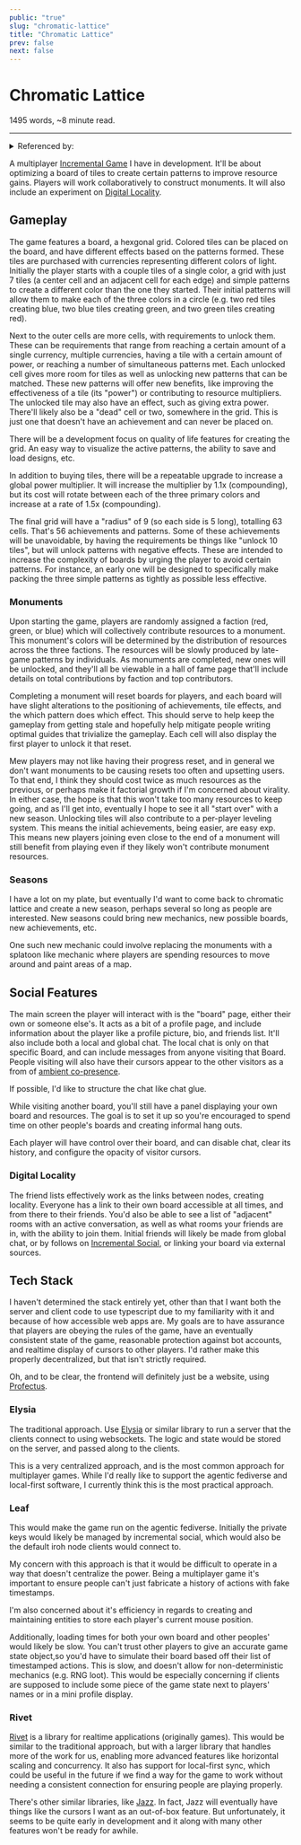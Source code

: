 ```yaml
---
public: "true"
slug: "chromatic-lattice"
title: "Chromatic Lattice"
prev: false
next: false
---
```

<script setup>
import { data } from '../../git.data.ts';
import { useData } from 'vitepress';
const pageData = useData();
</script>
<h1 class="p-name">Chromatic Lattice</h1>
<p>1495 words, ~8 minute read. <span v-html="data[`site/${pageData.page.value.relativePath}`]" /></p>
<hr/>

<details><summary>Referenced by:</summary><a href="/garden/digital-locality/index.md">Digital Locality</a><a href="/garden/incremental-automaton/index.md">Incremental Automaton</a><a href="/garden/incremental-social/index.md">Incremental Social</a><a href="/now/index">/now</a></details>

A multiplayer [Incremental Game](/garden/guide-to-incrementals/index.md) I have in development. It'll be about optimizing a board of tiles to create certain patterns to improve resource gains. Players will work collaboratively to construct monuments. It will also include an experiment on [Digital Locality](/garden/digital-locality/index.md).

## Gameplay

The game features a board, a hexgonal grid. Colored tiles can be placed on the board, and have different effects based on the patterns formed. These tiles are purchased with currencies representing different colors of light. Initially the player starts with a couple tiles of a single color, a grid with just 7 tiles (a center cell and an adjacent cell for each edge) and simple patterns to create a different color than the one they started. Their initial patterns will allow them to make each of the three colors in a circle (e.g. two red tiles creating blue, two blue tiles creating green, and two green tiles creating red).

Next to the outer cells are more cells, with requirements to unlock them. These can be requirements that range from reaching a certain amount of a single currency, multiple currencies, having a tile with a certain amount of power, or reaching a number of simultaneous patterns met. Each unlocked cell gives more room for tiles as well as unlocking new patterns that can be matched. These new patterns will offer new benefits, like improving the effectiveness of a tile (its "power") or contributing to resource multipliers. The unlocked tile may also have an effect, such as giving extra power. There'll likely also be a "dead" cell or two, somewhere in the grid. This is just one that doesn't have an achievement and can never be placed on.

There will be a development focus on quality of life features for creating the grid. An easy way to visualize the active patterns, the ability to save and load designs, etc.

In addition to buying tiles, there will be a repeatable upgrade to increase a global power multiplier. It will increase the multiplier by 1.1x (compounding), but its cost will rotate between each of the three primary colors and increase at a rate of 1.5x (compounding).

The final grid will have a "radius" of 9 (so each side is 5 long), totalling 63 cells. That's 56 achievements and patterns. Some of these achievements will be unavoidable, by having the requirements be things like "unlock 10 tiles", but will unlock patterns with negative effects. These are intended to increase the complexity of boards by urging the player to avoid certain patterns. For instance, an early one will be designed to specifically make packing the three simple patterns as tightly as possible less effective.

### Monuments

Upon starting the game, players are randomly assigned a faction (red, green, or blue) which will collectively contribute resources to a monument. This monument's colors will be determined by the distribution of resources across the three factions. The resources will be slowly produced by late-game patterns by individuals. As monuments are completed, new ones will be unlocked, and they'll all be viewable in a hall of fame page that'll include details on total contributions by faction and top contributors.

Completing a monument will reset boards for players, and each board will have slight alterations to the positioning of achievements, tile effects, and the which pattern does which effect. This should serve to help keep the gameplay from getting stale and hopefully help mitigate people writing optimal guides that trivialize the gameplay. Each cell will also display the first player to unlock it that reset.

Mew players may not like having their progress reset, and in general we don't want monuments to be causing resets too often and upsetting users. To that end, I think they should cost twice as much resources as the previous, or perhaps make it factorial growth if I'm concerned about virality. In either case, the hope is that this won't take too many resources to keep going, and as I'll get into, eventually I hope to see it all "start over" with a new season. Unlocking tiles will also contribute to a per-player leveling system. This means the initial achievements, being easier, are easy exp. This means new players joining even close to the end of a monument will still benefit from playing even if they likely won't contribute monument resources.

### Seasons

I have a lot on my plate, but eventually I'd want to come back to chromatic lattice and create a new season, perhaps several so long as people are interested. New seasons could bring new mechanics, new possible boards, new achievements, etc.

One such new mechanic could involve replacing the monuments with a splatoon like mechanic where players are spending resources to move around and paint areas of a map.

## Social Features

The main screen the player will interact with is the "board" page, either their own or someone else's. It acts as a bit of a profile page, and include information about the player like a profile picture, bio, and friends list. It'll also include both a local and global chat. The local chat is only on that specific Board, and can include messages from anyone visiting that Board. People visiting will also have their cursors appear to the other visitors as a from of [ambient co-presence](https://maggieappleton.com/ambient-copresence).

If possible, I'd like to structure the chat like chat glue.

While visiting another board, you'll still have a panel displaying your own board and resources. The goal is to set it up so you're encouraged to spend time on other people's boards and creating informal hang outs.

Each player will have control over their board, and can disable chat, clear its history, and configure the opacity of visitor cursors.

### Digital Locality

The friend lists effectively work as the links between nodes, creating locality. Everyone has a link to their own board accessible at all times, and from there to their friends. You'd also be able to see a list of "adjacent" rooms with an active conversation, as well as what rooms your friends are in, with the ability to join them. Initial friends will likely be made from global chat, or by follows on [Incremental Social](/garden/incremental-social/index.md), or linking your board via external sources.

## Tech Stack

I haven't determined the stack entirely yet, other than that I want both the server and client code to use typescript due to my familiarity with it and because of how accessible web apps are. My goals are to have assurance that players are obeying the rules of the game, have an eventually consistent state of the game, reasonable protection against bot accounts, and realtime display of cursors to other players. I'd rather make this properly decentralized, but that isn't strictly required.

Oh, and to be clear, the frontend will definitely just be a website, using [Profectus](/garden/profectus/index.md).

### Elysia

The traditional approach. Use [Elysia](https://elysiajs.com/) or similar library to run a server that the clients connect to using websockets. The logic and state would be stored on the server, and passed along to the clients.

This is a very centralized approach, and is the most common approach for multiplayer games. While I'd really like to support the agentic fediverse and local-first software, I currently think this is the most practical approach.

### Leaf

This would make the game run on the agentic fediverse. Initially the private keys would likely be managed by incremental social, which would also be the default iroh node clients would connect to.

My concern with this approach is that it would be difficult to operate in a way that doesn't centralize the power. Being a multiplayer game it's important to ensure people can't just fabricate a history of actions with fake timestamps.

I'm also concerned about it's efficiency in regards to creating and maintaining entities to store each player's current mouse position.

Additionally, loading times for both your own board and other peoples' would likely be slow. You can't trust other players to give an accurate game state object,so you'd have to simulate their board based off their list of timestamped actions. This is slow, and doesn't allow for non-deterministic mechanics (e.g. RNG loot). This would be especially concerning if clients are supposed to include some piece of the game state next to players' names or in a mini profile display.

### Rivet

[Rivet](https://rivet.gg/) is a library for realtime applications (originally games). This would be similar to the traditional approach, but with a larger library that handles more of the work for us, enabling more advanced features like horizontal scaling and concurrency. It also has support for local-first sync, which could be useful in the future if we find a way for the game to work without needing a consistent connection for ensuring people are playing properly.

There's other similar libraries, like [Jazz](https://jazz.tools/). In fact, Jazz will eventually have things like the cursors I want as an out-of-box feature. But unfortunately, it seems to be quite early in development and it along with many other features won't be ready for awhile.
